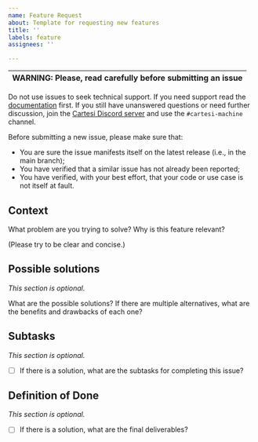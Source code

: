 ```yaml
---
name: Feature Request
about: Template for requesting new features
title: ''
labels: feature
assignees: ''

---
```


| WARNING: Please, read carefully before submitting an issue |
|------------------------------------------------------------|

Do not use issues to seek technical support.
If you need support read the [documentation](https://docs.cartesi.io/) first.
If you still have unanswered questions or need further discussion, join the [Cartesi Discord server](https://discord.gg/cartesi) and use the `#cartesi-machine` channel.

Before submitting a new issue, please make sure that:
- You are sure the issue manifests itself on the latest release (i.e., in the main branch);
- You have verified that a similar issue has not already been reported;
- You have verified, with your best effort, that your code or use case is not itself at fault.

## Context

What problem are you trying to solve?
Why is this feature relevant?

(Please try to be clear and concise.)

## Possible solutions

*This section is optional.*

What are the possible solutions?
If there are multiple alternatives, what are the benefits and drawbacks of each one?

## Subtasks

*This section is optional.*

- [ ] If there is a solution, what are the subtasks for completing this issue?

## Definition of Done

*This section is optional.*

- [ ] If there is a solution, what are the final deliverables?
